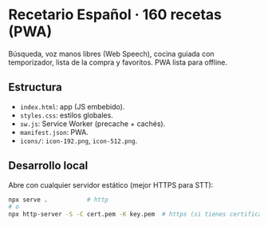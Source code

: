 # Recetario Español · 160 recetas (PWA)

Búsqueda, voz manos libres (Web Speech), cocina guiada con temporizador, lista de la compra y favoritos. PWA lista para offline.

## Estructura
- `index.html`: app (JS embebido).
- `styles.css`: estilos globales.
- `sw.js`: Service Worker (precache + cachés).
- `manifest.json`: PWA.
- `icons/`: `icon-192.png`, `icon-512.png`.

## Desarrollo local
Abre con cualquier servidor estático (mejor HTTPS para STT):
```bash
npx serve .           # http
# o
npx http-server -S -C cert.pem -K key.pem  # https (si tienes certificados)
